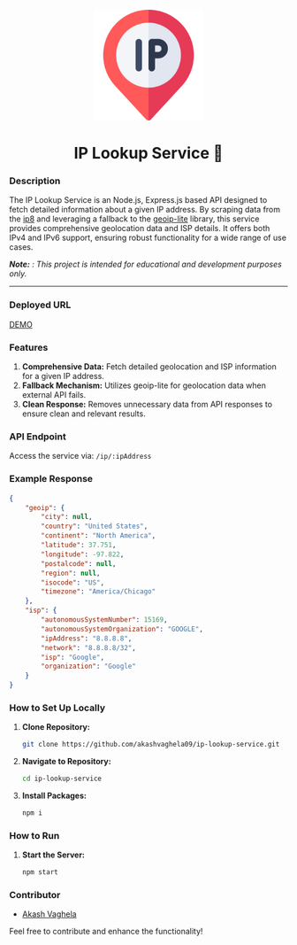 <p align="center">
    <img width=200px height=200px src="./assets//ip.png" alt="Project logo">
</p>

<h1 align="center">IP Lookup Service 📍</h1>

### Description

The IP Lookup Service is an Node.js, Express.js based API designed to fetch detailed information about a given IP address. By scraping data from the [ip8](https://ip8.com) and leveraging a fallback to the [geoip-lite](https://www.npmjs.com/package/geoip-lite) library, this service provides comprehensive geolocation data and ISP details. It offers both IPv4 and IPv6 support, ensuring robust functionality for a wide range of use cases.

**_Note:_** _: This project is intended for educational and development purposes only._

---

### Deployed URL

[DEMO](https://ip.app3.in)

### Features

1. **Comprehensive Data:** Fetch detailed geolocation and ISP information for a given IP address.
2. **Fallback Mechanism:** Utilizes geoip-lite for geolocation data when external API fails.
3. **Clean Response:** Removes unnecessary data from API responses to ensure clean and relevant results.

### API Endpoint

Access the service via: `/ip/:ipAddress`

### Example Response

```json
{
    "geoip": {
        "city": null,
        "country": "United States",
        "continent": "North America",
        "latitude": 37.751,
        "longitude": -97.822,
        "postalcode": null,
        "region": null,
        "isocode": "US",
        "timezone": "America/Chicago"
    },
    "isp": {
        "autonomousSystemNumber": 15169,
        "autonomousSystemOrganization": "GOOGLE",
        "ipAddress": "8.8.8.8",
        "network": "8.8.8.8/32",
        "isp": "Google",
        "organization": "Google"
    }
}
```

### How to Set Up Locally

1. **Clone Repository:**

    ```bash
    git clone https://github.com/akashvaghela09/ip-lookup-service.git
    ```

2. **Navigate to Repository:**

    ```bash
    cd ip-lookup-service
    ```

3. **Install Packages:**

    ```bash
    npm i
    ```

### How to Run

1. **Start the Server:**
    ```bash
    npm start
    ```

### Contributor

-   [Akash Vaghela](https://linkedin.com/in/akashvaghela09/)

Feel free to contribute and enhance the functionality!
